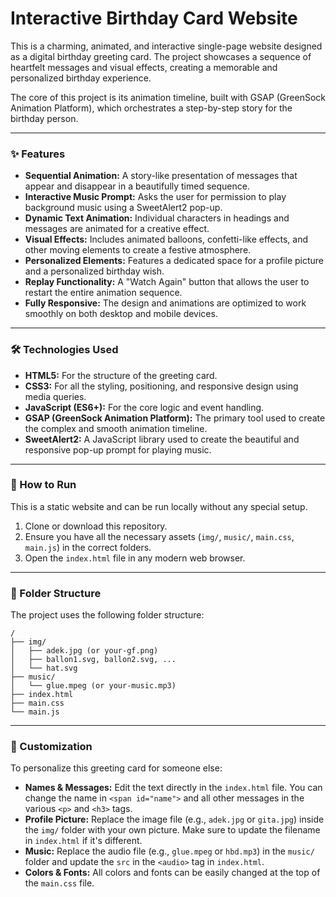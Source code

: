 # Interactive Birthday Card Website

This is a charming, animated, and interactive single-page website designed as a digital birthday greeting card. The project showcases a sequence of heartfelt messages and visual effects, creating a memorable and personalized birthday experience.

The core of this project is its animation timeline, built with GSAP (GreenSock Animation Platform), which orchestrates a step-by-step story for the birthday person.

---

### ✨ Features

* **Sequential Animation:** A story-like presentation of messages that appear and disappear in a beautifully timed sequence.
* **Interactive Music Prompt:** Asks the user for permission to play background music using a SweetAlert2 pop-up.
* **Dynamic Text Animation:** Individual characters in headings and messages are animated for a creative effect.
* **Visual Effects:** Includes animated balloons, confetti-like effects, and other moving elements to create a festive atmosphere.
* **Personalized Elements:** Features a dedicated space for a profile picture and a personalized birthday wish.
* **Replay Functionality:** A "Watch Again" button that allows the user to restart the entire animation sequence.
* **Fully Responsive:** The design and animations are optimized to work smoothly on both desktop and mobile devices.

---

### 🛠️ Technologies Used

* **HTML5:** For the structure of the greeting card.
* **CSS3:** For all the styling, positioning, and responsive design using media queries.
* **JavaScript (ES6+):** For the core logic and event handling.
* **GSAP (GreenSock Animation Platform):** The primary tool used to create the complex and smooth animation timeline.
* **SweetAlert2:** A JavaScript library used to create the beautiful and responsive pop-up prompt for playing music.

---

### 🚀 How to Run

This is a static website and can be run locally without any special setup.

1.  Clone or download this repository.
2.  Ensure you have all the necessary assets (`img/`, `music/`, `main.css`, `main.js`) in the correct folders.
3.  Open the `index.html` file in any modern web browser.

---

### 📂 Folder Structure

The project uses the following folder structure:

```
/
├── img/
│   ├── adek.jpg (or your-gf.png)
│   ├── ballon1.svg, ballon2.svg, ...
│   └── hat.svg
├── music/
│   └── glue.mpeg (or your-music.mp3)
├── index.html
├── main.css
└── main.js
```

---

### 🎨 Customization

To personalize this greeting card for someone else:

* **Names & Messages:** Edit the text directly in the `index.html` file. You can change the name in `<span id="name">` and all other messages in the various `<p>` and `<h3>` tags.
* **Profile Picture:** Replace the image file (e.g., `adek.jpg` or `gita.jpg`) inside the `img/` folder with your own picture. Make sure to update the filename in `index.html` if it's different.
* **Music:** Replace the audio file (e.g., `glue.mpeg` or `hbd.mp3`) in the `music/` folder and update the `src` in the `<audio>` tag in `index.html`.
* **Colors & Fonts:** All colors and fonts can be easily changed at the top of the `main.css` file.

